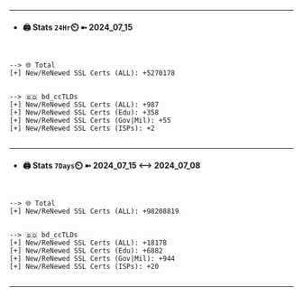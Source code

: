 

---
- #### 🖨️ **Stats** `24Hr`⏲️ ➼ 2024_07_15
```console


--> 🌐 Total
[+] New/ReNewed SSL Certs (ALL): +5270178


--> 🇧🇩 bd_ccTLDs
[+] New/ReNewed SSL Certs (ALL): +987
[+] New/ReNewed SSL Certs (Edu): +358
[+] New/ReNewed SSL Certs (Gov|Mil): +55
[+] New/ReNewed SSL Certs (ISPs): +2


```

---
- #### 🖨️ **Stats** `7Days`⏲️ ➼ 2024_07_15 <--> 2024_07_08
```console


--> 🌐 Total
[+] New/ReNewed SSL Certs (ALL): +98208819


--> 🇧🇩 bd_ccTLDs
[+] New/ReNewed SSL Certs (ALL): +18178
[+] New/ReNewed SSL Certs (Edu): +6882
[+] New/ReNewed SSL Certs (Gov|Mil): +944
[+] New/ReNewed SSL Certs (ISPs): +20


```

---

